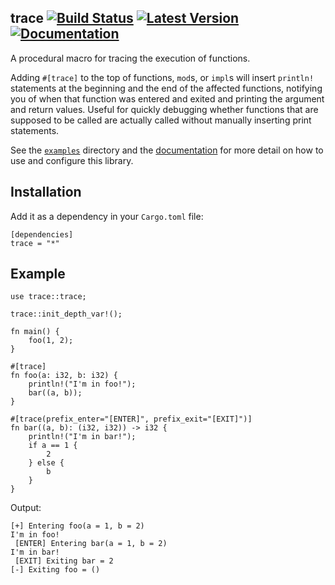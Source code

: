 trace
[![Build Status](https://img.shields.io/travis/gsingh93/trace)](https://travis-ci.org/gsingh93/trace)
[![Latest Version](https://img.shields.io/crates/v/trace.svg)](https://crates.io/crates/trace)
[![Documentation](https://docs.rs/trace/badge.svg)](https://docs.rs/trace)
-----

A procedural macro for tracing the execution of functions.

Adding `#[trace]` to the top of functions, `mod`s, or `impl`s will insert `println!` statements at the beginning and the end of the affected functions, notifying you of when that function was entered and exited and printing the argument and return values. Useful for quickly debugging whether functions that are supposed to be called are actually called without manually inserting print statements.

See the [`examples`](examples/) directory and the [documentation](https://docs.rs/trace) for more detail on how to use and configure this library.

## Installation

Add it as a dependency in your `Cargo.toml` file:
```
[dependencies]
trace = "*"
```

## Example

```
use trace::trace;

trace::init_depth_var!();

fn main() {
    foo(1, 2);
}

#[trace]
fn foo(a: i32, b: i32) {
    println!("I'm in foo!");
    bar((a, b));
}

#[trace(prefix_enter="[ENTER]", prefix_exit="[EXIT]")]
fn bar((a, b): (i32, i32)) -> i32 {
    println!("I'm in bar!");
    if a == 1 {
        2
    } else {
        b
    }
}
```

Output:
```
[+] Entering foo(a = 1, b = 2)
I'm in foo!
 [ENTER] Entering bar(a = 1, b = 2)
I'm in bar!
 [EXIT] Exiting bar = 2
[-] Exiting foo = ()
```
